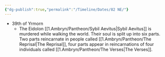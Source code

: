 ```yaml
---
{"dg-publish":true,"permalink":"/Timeline/Dates/82 NE/"}
---
```


- 39th of Yrmorn
	- The Eidolon [[1.Ambryn/Pantheon/Sybil Aevitus\|Sybil Aevitus]]  is murdered while walking the world. Their soul is split up into six parts. Two parts reincarnate in people called [[1.Ambryn/Pantheon/The Reprisal\|The Reprisal]], four parts appear in reincarnations of four individuals called [[1.Ambryn/Pantheon/The Verses\|The Verses]].